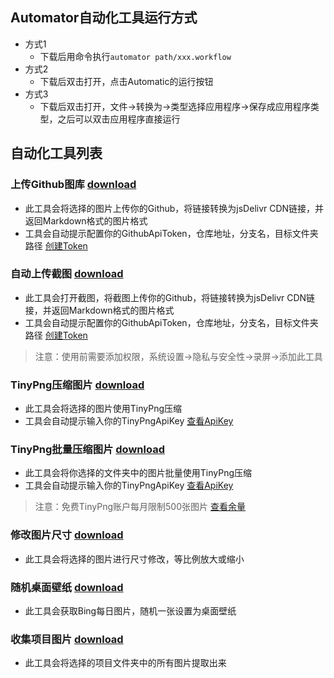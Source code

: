 ## Automator自动化工具运行方式
- 方式1
  - 下载后用命令执行`automator path/xxx.workflow`
- 方式2
  - 下载后双击打开，点击Automatic的运行按钮
- 方式3
  - 下载后双击打开，文件->转换为->类型选择应用程序->保存成应用程序类型，之后可以双击应用程序直接运行

## 自动化工具列表
### **上传Github图库** [download](https://github.com/wdzawdh/AutomaticRepo/releases/download/UploadImage.workflow-release/UploadImage.workflow.zip)
* 此工具会将选择的图片上传你的Github，将链接转换为jsDelivr CDN链接，并返回Markdown格式的图片格式
* 工具会自动提示配置你的GithubApiToken，仓库地址，分支名，目标文件夹路径 [创建Token](https://github.com/settings/tokens)

### **自动上传截图** [download](https://github.com/wdzawdh/AutomaticRepo/releases/download/UploadScreenshot.workflow-release/UploadScreenshot.workflow.zip)
* 此工具会打开截图，将截图上传你的Github，将链接转换为jsDelivr CDN链接，并返回Markdown格式的图片格式
* 工具会自动提示配置你的GithubApiToken，仓库地址，分支名，目标文件夹路径 [创建Token](https://github.com/settings/tokens)
> 注意：使用前需要添加权限，系统设置->隐私与安全性->录屏->添加此工具

### **TinyPng压缩图片** [download](https://github.com/wdzawdh/AutomaticRepo/releases/download/TinyImage.workflow-release/TinyImage.workflow.zip)
* 此工具会将选择的图片使用TinyPng压缩
* 工具会自动提示输入你的TinyPngApiKey [查看ApiKey](https://tinify.com/dashboard/api)

### **TinyPng批量压缩图片** [download](https://github.com/wdzawdh/AutomaticRepo/releases/download/TinyImages.workflow-release/TinyImages.workflow.zip)
* 此工具会将你选择的文件夹中的图片批量使用TinyPng压缩
* 工具会自动提示输入你的TinyPngApiKey [查看ApiKey](https://tinify.com/dashboard/api)
> 注意：免费TinyPng账户每月限制500张图片 [查看余量](https://tinify.com/dashboard/api)

### **修改图片尺寸** [download](https://github.com/wdzawdh/AutomaticRepo/releases/download/ResizeImage.workflow-release/ResizeImage.workflow.zip)
* 此工具会将选择的图片进行尺寸修改，等比例放大或缩小

### **随机桌面壁纸** [download](https://github.com/wdzawdh/AutomaticRepo/releases/download/RandomWallpaper.workflow-release/RandomWallpaper.workflow.zip)
* 此工具会获取Bing每日图片，随机一张设置为桌面壁纸

### **收集项目图片** [download](https://github.com/wdzawdh/AutomaticRepo/releases/download/CollectImages.workflow-release/CollectImages.workflow.zip)
* 此工具会将选择的项目文件夹中的所有图片提取出来
